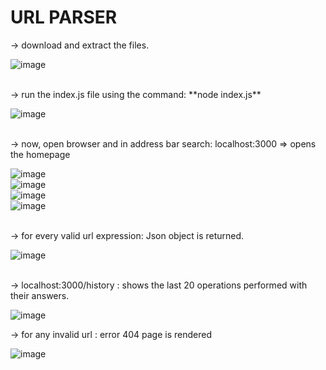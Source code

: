 # URL PARSER

-> download and extract the files.

![image](https://github.com/sequel-tj/urlParser/assets/74481733/08913b7d-ec93-4e6a-a8c9-c51887544a16)

<br>
-> run the index.js file using the command: **node index.js**
  
![image](https://github.com/sequel-tj/urlParser/assets/74481733/329148fc-e56a-46b8-929a-bbb270aba816)

<br>
-> now, open browser and in address bar search: localhost:3000 => opens the homepage

![image](https://github.com/sequel-tj/urlParser/assets/74481733/06740d7c-1247-445e-817d-bae9e1fd4ef5)
<br>
![image](https://github.com/sequel-tj/urlParser/assets/74481733/355d5dfb-7757-41b9-83e3-030e847e4118)
<br>
![image](https://github.com/sequel-tj/urlParser/assets/74481733/7ce5ce4f-27ff-42e8-ba11-f4856d1fa3e3)
<br>
![image](https://github.com/sequel-tj/urlParser/assets/74481733/0b74429b-9318-4293-828d-791d629f6b60)

<br>
-> for every valid url expression: Json object is returned.

![image](https://github.com/sequel-tj/urlParser/assets/74481733/30b4b047-6739-4f8a-b906-3ceefe06901c)

<br>
-> localhost:3000/history : shows the last 20 operations performed with their answers.

![image](https://github.com/sequel-tj/urlParser/assets/74481733/50afe74e-e1da-406f-bb1f-3859fba02c97)

-> for any invalid url : error 404 page is rendered

![image](https://github.com/sequel-tj/urlParser/assets/74481733/04abfc0f-d76a-4bfa-83dd-bc46cba5ff31)

